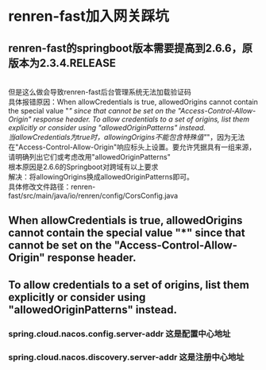 # renren-fast加入网关踩坑
## renren-fast的springboot版本需要提高到2.6.6，原版本为2.3.4.RELEASE
<br> 但是这么做会导致renren-fast后台管理系统无法加载验证码
<br> 具体报错原因：When allowCredentials is true, allowedOrigins cannot contain the special value "*" since that cannot be set on the "Access-Control-Allow-Origin" response header. To allow credentials to a set of origins, list them explicitly or consider using "allowedOriginPatterns" instead.
<br> 当allowCredentials为true时，allowingOrigins不能包含特殊值"*"，因为无法在"Access-Control-Allow-Origin"响应标头上设置。要允许凭据具有一组来源，请明确列出它们或考虑改用"allowedOriginPatterns"
<br> 根本原因是2.6.6的Springboot对跨域有以上要求
<br> 解决：将allowingOrigins换成allowedOriginPatterns即可。
<br> 具体修改文件路径：renren-fast/src/main/java/io/renren/config/CorsConfig.java

## When allowCredentials is true, allowedOrigins cannot contain the special value "*" since that cannot be set on the "Access-Control-Allow-Origin" response header. 
## To allow credentials to a set of origins, list them explicitly or consider using "allowedOriginPatterns" instead.


### spring.cloud.nacos.config.server-addr 这是配置中心地址
### spring.cloud.nacos.discovery.server-addr 这是注册中心地址
